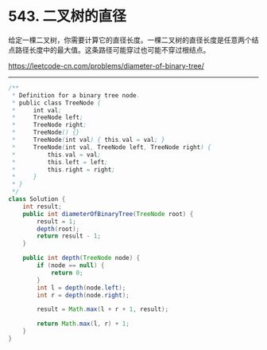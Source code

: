 # 543. 二叉树的直径

给定一棵二叉树，你需要计算它的直径长度。一棵二叉树的直径长度是任意两个结点路径长度中的最大值。这条路径可能穿过也可能不穿过根结点。

<https://leetcode-cn.com/problems/diameter-of-binary-tree/>

---

```java
/**
 * Definition for a binary tree node.
 * public class TreeNode {
 *     int val;
 *     TreeNode left;
 *     TreeNode right;
 *     TreeNode() {}
 *     TreeNode(int val) { this.val = val; }
 *     TreeNode(int val, TreeNode left, TreeNode right) {
 *         this.val = val;
 *         this.left = left;
 *         this.right = right;
 *     }
 * }
 */
class Solution {
    int result;
    public int diameterOfBinaryTree(TreeNode root) {
        result = 1;
        depth(root);
        return result - 1;
    }

    public int depth(TreeNode node) {
        if (node == null) {
            return 0;
        }
        int l = depth(node.left);
        int r = depth(node.right);

        result = Math.max(l + r + 1, result);

        return Math.max(l, r) + 1;
    }
}
```
